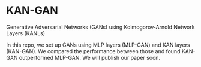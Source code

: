 # KAN-GAN
Generative Adversarial Networks (GANs) using Kolmogorov-Arnold Network Layers (KANLs)

In this repo, we set up GANs using MLP layers (MLP-GAN) and KAN layers (KAN-GAN). We compared the performance between those and found KAN-GAN outperformed MLP-GAN. We will publish our paper soon.
